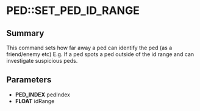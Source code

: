# PED::SET_PED_ID_RANGE

## Summary
This command sets how far away a ped can identify the ped (as a friend/enemy etc)
E.g. If a ped spots a ped outside of the id range and can investigate suspicious peds.

## Parameters
* **PED_INDEX** pedIndex
* **FLOAT** idRange